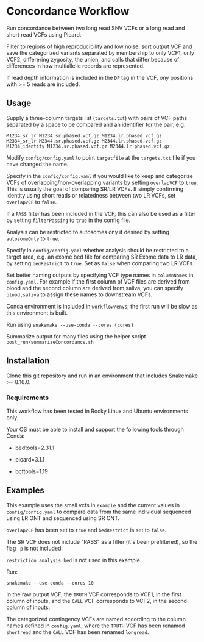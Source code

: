 # Concordance Workflow

Run concordance between two long read SNV VCFs or a long read and short read VCFs using Picard.


Filter to regions of high reproducibility and low noise; sort output VCF and save the categorized variants separated by membership to only VCF1, only VCF2, differering zygosity, the union, and calls that differ because of differences in how multiallelic records are represented.
 

If read depth information is included in the `DP` tag in the VCF, ony positions with >= 5 reads are included. 


## Usage

Supply a three-column targets list (`targets.txt`) with pairs of VCF paths separated by a space to be compared and an identifier for the pair, e.g:

```
M1234_sr_lr M1234.sr.phased.vcf.gz M1234.lr.phased.vcf.gz
M2334_sr_lr M2344.sr.phased.vcf.gz M2344.lr.phased.vcf.gz
M1234_identity M1234.sr.phased.vcf.gz M2344.lr.phased.vcf.gz
```

Modify `config/config.yaml` to point `targetfile` at the `targets.txt` file if you have changed the name.


Specify in the `config/config.yaml` if you would like to keep and categorize VCFs of overlapping/non-overlapping variants by setting `overlapVCF` to `true`. This is usually the goal of comparing SR/LR VCFs. If simply confirming identity using short reads or relatedness between two LR VCFs, set `overlapVCF` to `false`.


If a `PASS` filter has been included in the VCF, this can also be used as a filter by setting `filterPassing` to `true` in the config file. 


Analysis can be restricted to autosomes ony if desired by setting `autosomeOnly` to `true`.


Specify in `config/config.yaml` whether analysis should be restricted to a target area, e.g. an exome bed file for comparing SR Exome data to LR data, by setting `bedRestrict` to `true`. Set as `false` when comparing two LR VCFs.


Set better naming outputs by specifying VCF type names in `columnNames` in `config.yaml`. For example if the first column of VCF files are derived from blood and the second column are derived from saliva, you can specify `blood,saliva` to assign these names to downstream VCFs.


Conda environment is included in `workflow/envs`; the first run will be slow as this environment is built.


Run using `snakemake --use-conda --cores {cores}`


Summarize output for many files using the helper script `post_run/summarizeConcordance.sh`


## Installation

Clone this git repository and run in an environment that includes Snakemake >= 8.16.0.

### Requirements

This workflow has been tested in Rocky Linux and Ubuntu environments only. 


Your OS must be able to install and support the following tools through Conda:

   - bedtools=2.31.1

   - picard=3.1.1

   - bcftools=1.19


## Examples 

This example uses the small vcfs in `example` and the current values in `config/config.yaml` to compare data from the same individual sequenced using LR ONT and sequenced using SR ONT.


`overlapVCF` has been set to `true` and `bedRestrict` is set to `false`.


The SR VCF does not include "PASS" as a filter (it's been prefiltered), so the flag `-p` is not included. 


`restriction_analysis_bed` is not used in this example.


Run:

```
snakemake --use-conda --cores 10
```


In the raw output VCF, the `TRUTH` VCF corresponds to VCF1, in the first column of inputs, and the `CALL` VCF corresponds to VCF2, in the second column of inputs. 


The categorized contingency VCFs are named according to the column names defined in `config.yaml`, where the `TRUTH` VCF has been renamed `shortread` and the `CALL` VCF has been renamed `longread`.

